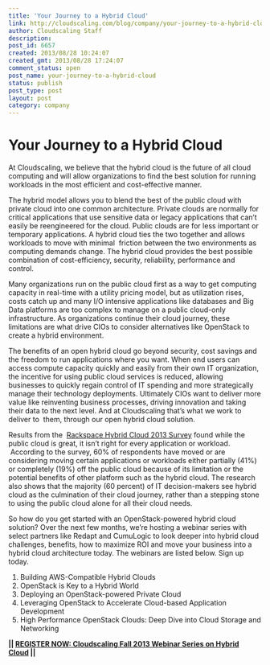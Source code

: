```yaml
---
title: 'Your Journey to a Hybrid Cloud'
link: http://cloudscaling.com/blog/company/your-journey-to-a-hybrid-cloud/
author: Cloudscaling Staff
description: 
post_id: 6657
created: 2013/08/28 10:24:07
created_gmt: 2013/08/28 17:24:07
comment_status: open
post_name: your-journey-to-a-hybrid-cloud
status: publish
post_type: post
layout: post
category: company
---
```


# Your Journey to a Hybrid Cloud

At Cloudscaling, we believe that the hybrid cloud is the future of all cloud computing and will allow organizations to find the best solution for running workloads in the most efficient and cost-effective manner.

The hybrid model allows you to blend the best of the public cloud with private cloud into one common architecture. Private clouds are normally for critical applications that use sensitive data or legacy applications that can’t easily be reengineered for the cloud. Public clouds are for less important or temporary applications. A hybrid cloud ties the two together and allows workloads to move with minimal  friction between the two environments as computing demands change. The hybrid cloud provides the best possible combination of cost-efficiency, security, reliability, performance and control.

Many organizations run on the public cloud first as a way to get computing capacity in real-time with a utility pricing model, but as utilization rises, costs catch up and many I/O intensive applications like databases and Big Data platforms are too complex to manage on a public cloud-only infrastructure. As organizations continue their cloud journey, these limitations are what drive CIOs to consider alternatives like OpenStack to create a hybrid environment.

The benefits of an open hybrid cloud go beyond security, cost savings and the freedom to run applications where you want. When end users can access compute capacity quickly and easily from their own IT organization, the incentive for using public cloud services is reduced, allowing businesses to quickly regain control of IT spending and more strategically manage their technology deployments. Ultimately CIOs want to deliver more value like reinventing business processes, driving innovation and taking their data to the next level. And at Cloudscaling that’s what we work to deliver to  them, through our open hybrid cloud solution.

Results from the  [Rackspace Hybrid Cloud 2013 Survey](http://www.rackspace.com/knowledge_center/article/rackspace-2013-hybrid-cloud-survey-results) found while the public cloud is great, it isn’t right for every application or workload.  According to the survey, 60% of respondents have moved or are considering moving certain applications or workloads either partially (41%) or completely (19%) off the public cloud because of its limitation or the potential benefits of other platform such as the hybrid cloud. The research also shows that the majority (60 percent) of IT decision-makers see hybrid cloud as the culmination of their cloud journey, rather than a stepping stone to using the public cloud alone for all their cloud needs.

So how do you get started with an OpenStack-powered hybrid cloud solution? Over the next few months, we’re hosting a webinar series with select partners like Redapt and CumuLogic to look deeper into hybrid cloud challenges, benefits, how to maximize ROI and move your business into a hybrid cloud architecture today. The webinars are listed below. Sign up today.

  1. Building AWS-Compatible Hybrid Clouds
  2. OpenStack is Key to a Hybrid World
  3. Deploying an OpenStack-powered Private Cloud
  4. Leveraging OpenStack to Accelerate Cloud-based Application Development
  5. High Performance OpenStack Clouds: Deep Dive into Cloud Storage and Networking

**|| [REGISTER NOW: Cloudscaling Fall 2013 Webinar Series on Hybrid Cloud](http://go.cloudscaling.com/cloudscaling-fall-2013-webinar-series) ||**